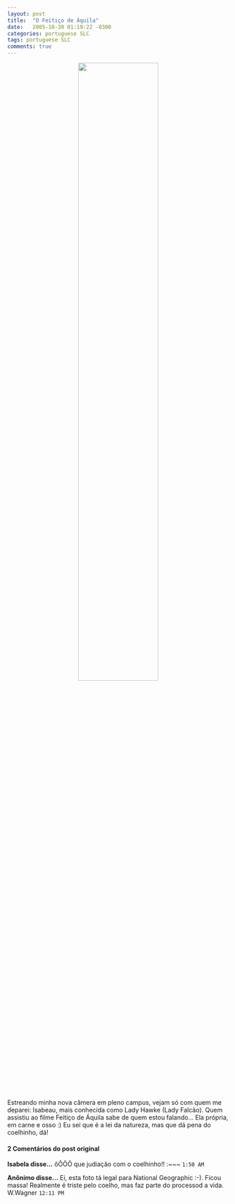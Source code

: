 ```yaml
---
layout: post
title:  "O Feitiço de Áquila"
date:   2005-10-30 01:19:22 -0300
categories: portuguese SLC
tags: portuguese SLC
comments: true
---
```


<center><img class="post-image" src="/blog/images/ladyhawke-blog.jpg" width="60%"></center>

Estreando minha nova câmera em pleno campus, vejam só com quem me deparei: Isabeau, mais conhecida como Lady Hawke (Lady Falcão). Quem assistiu ao filme Feitiço de Áquila sabe de quem estou falando... Ela própria, em carne e osso :) Eu sei que é a lei da natureza, mas que dá pena do coelhinho, dá!

#### 2 Comentários do post original

**Isabela disse...**
ôÔÕÔ
que judiação com o coelhinho!!
:~~~ `1:50 AM`  
 
**Anônimo disse...**
Ei, esta foto tá legal para National Geographic :-). Ficou massa! Realmente é triste pelo coelho, mas faz parte do processod a vida. W.Wagner `12:11 PM`  